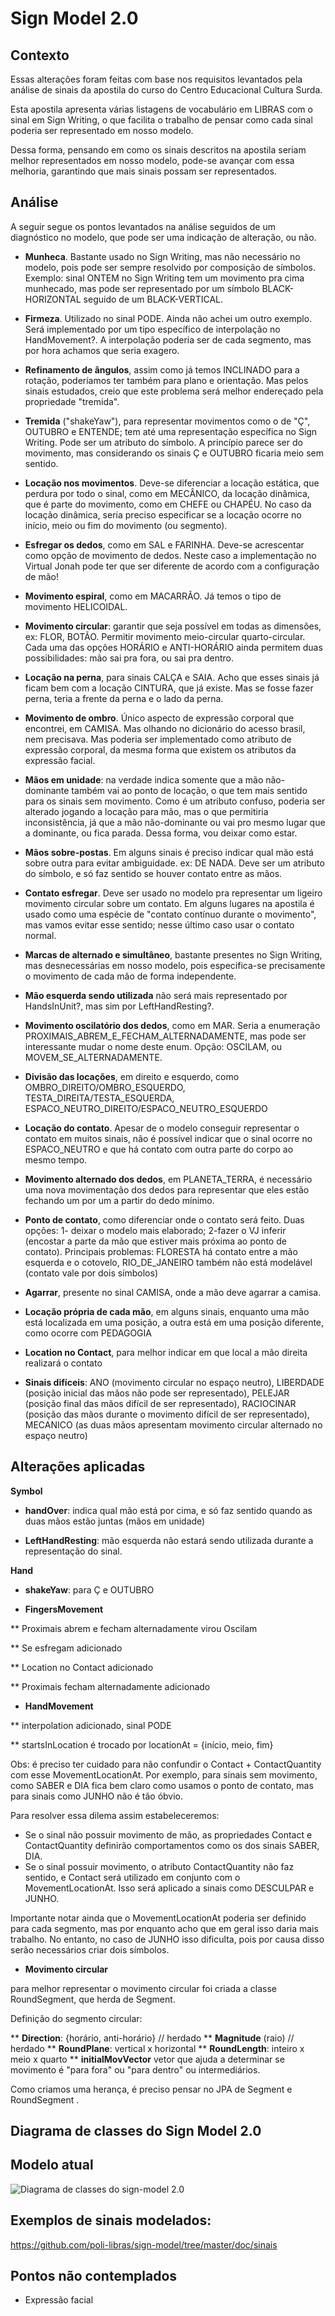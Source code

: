 Sign Model 2.0
==============

Contexto
--------

Essas alterações foram feitas com base nos requisitos levantados pela análise de sinais da apostila do curso do Centro Educacional Cultura Surda.

Esta apostila apresenta várias listagens de vocabulário em LIBRAS com o sinal em Sign Writing, o que facilita o trabalho de pensar como cada sinal poderia ser representado em nosso modelo.

Dessa forma, pensando em como os sinais descritos na apostila seriam melhor representados em nosso modelo, pode-se avançar com essa melhoria, garantindo que mais sinais possam ser representados.

Análise
--------

A seguir segue os pontos levantados na análise seguidos de um diagnóstico no modelo, que pode ser uma indicação de alteração, ou não.

* **Munheca**. Bastante usado no Sign Writing, mas não necessário no modelo, pois pode ser sempre resolvido por composição de símbolos. Exemplo: sinal ONTEM no Sign Writing tem um movimento pra cima munhecado, mas pode ser representado por um símbolo BLACK-HORIZONTAL seguido de um BLACK-VERTICAL. 

* **Firmeza**. Utilizado no sinal PODE. Ainda não achei um outro exemplo. Será implementado por um tipo específico de interpolação no HandMovement?. A interpolação poderia ser de cada segmento, mas por hora achamos que seria exagero. 

* **Refinamento de ângulos**, assim como já temos INCLINADO para a rotação, poderíamos ter também para plano e orientação. Mas pelos sinais estudados, creio que este problema será melhor endereçado pela propriedade "tremida". 

* **Tremida** ("shakeYaw"), para representar movimentos como o de "Ç", OUTUBRO e ENTENDE; tem até uma representação específica no Sign Writing. Pode ser um atributo do símbolo. A princípio parece ser do movimento, mas considerando os sinais Ç e OUTUBRO ficaria meio sem sentido. 

* **Locação nos movimentos**. Deve-se diferenciar a locação estática, que perdura por todo o sinal, como em MECÂNICO, da locação dinâmica, que é parte do movimento, como em CHEFE ou CHAPÉU. No caso da locação dinâmica, seria preciso especificar se a locação ocorre no início, meio ou fim do movimento (ou segmento). 

* **Esfregar os dedos**, como em SAL e FARINHA. Deve-se acrescentar como opção de movimento de dedos. Neste caso a implementação no Virtual Jonah pode ter que ser diferente de acordo com a configuração de mão! 

* **Movimento espiral**, como em MACARRÃO. Já temos o tipo de movimento HELICOIDAL. 

* **Movimento circular**: garantir que seja possível em todas as dimensões, ex: FLOR, BOTÃO. Permitir movimento meio-circular quarto-circular. Cada uma das opções HORÁRIO e ANTI-HORÁRIO ainda permitem duas possibilidades: mão sai pra fora, ou sai pra dentro. 

* **Locação na perna**, para sinais CALÇA e SAIA. Acho que esses sinais já ficam bem com a locação CINTURA, que já existe. Mas se fosse fazer perna, teria a frente da perna e o lado da perna. 

* **Movimento de ombro**. Único aspecto de expressão corporal que encontrei, em CAMISA. Mas olhando no dicionário do acesso brasil, nem precisava. Mas poderia ser implementado como atributo de expressão corporal, da mesma forma que existem os atributos da expressão facial. 

* **Mãos em unidade**: na verdade indica somente que a mão não-dominante também vai ao ponto de locação, o que tem mais sentido para os sinais sem movimento. Como é um atributo confuso, poderia ser alterado jogando a locação para mão, mas o que permitiria inconsistência, já que a mão não-dominante ou vai pro mesmo lugar que a dominante, ou fica parada. Dessa forma, vou deixar como estar. 

* **Mãos sobre-postas**. Em alguns sinais é preciso indicar qual mão está sobre outra para evitar ambiguidade. ex: DE NADA. Deve ser um atributo do símbolo, e só faz sentido se houver contato entre as mãos. 

* **Contato esfregar**. Deve ser usado no modelo pra representar um ligeiro movimento circular sobre um contato. Em alguns lugares na apostila é usado como uma espécie de "contato contínuo durante o movimento", mas vamos evitar esse sentido; nesse último caso usar o contato normal. 

* **Marcas de alternado e simultâneo**, bastante presentes no Sign Writing, mas desnecessárias em nosso modelo, pois especifica-se precisamente o movimento de cada mão de forma independente. 

* **Mão esquerda sendo utilizada** não será mais representado por HandsInUnit?, mas sim por LeftHandResting?. 

* **Movimento oscilatório dos dedos**, como em MAR. Seria a enumeração PROXIMAIS_ABREM_E_FECHAM_ALTERNADAMENTE, mas pode ser interessante mudar o nome deste enum. Opção: OSCILAM, ou MOVEM_SE_ALTERNADAMENTE. 

* **Divisão das locações**, em direito e esquerdo, como OMBRO_DIREITO/OMBRO_ESQUERDO, TESTA_DIREITA/TESTA_ESQUERDA, ESPACO_NEUTRO_DIREITO/ESPACO_NEUTRO_ESQUERDO 

* **Locação do contato**. Apesar de o modelo conseguir representar o contato em muitos sinais, não é possível indicar que o sinal ocorre no ESPACO_NEUTRO e que há contato com outra parte do corpo ao mesmo tempo. 

* **Movimento alternado dos dedos**, em PLANETA_TERRA, é necessário uma nova movimentação dos dedos para representar que eles estão fechando um por um a partir do dedo mínimo. 

* **Ponto de contato**, como diferenciar onde o contato será feito. Duas opções: 1- deixar o modelo mais elaborado; 2-fazer o VJ inferir (encostar a parte da mão que estiver mais próxima ao ponto de contato). Principais problemas: FLORESTA há contato entre a mão esquerda e o cotovelo, RIO_DE_JANEIRO também não está modelável (contato vale por dois símbolos) 

* **Agarrar**, presente no sinal CAMISA, onde a mão deve agarrar a camisa. 

* **Locação própria de cada mão**, em alguns sinais, enquanto uma mão está localizada em uma posição, a outra está em uma posição diferente, como ocorre com PEDAGOGIA 

* **Location no Contact**, para melhor indicar em que local a mão direita realizará o contato 

* **Sinais difíceis**: ANO (movimento circular no espaço neutro), LIBERDADE (posição inicial das mãos não pode ser representado), PELEJAR (posição final das mãos difícil de ser representado), RACIOCINAR (posição das mãos durante o movimento difícil de ser representado), MECANICO (as duas mãos apresentam movimento circular alternado no espaço neutro) 

Alterações aplicadas
--------------------

**Symbol**

* **handOver**: indica qual mão está por cima, e só faz sentido quando as duas mãos estão juntas (mãos em unidade) 

* **LeftHandResting**: mão esquerda não estará sendo utilizada durante a representação do sinal. 

**Hand**

* **shakeYaw**: para Ç e OUTUBRO 

* **FingersMovement**

** Proximais abrem e fecham alternadamente virou Oscilam 

** Se esfregam adicionado 

** Location no Contact adicionado 

** Proximais fecham alternadamente adicionado 

* **HandMovement**

** interpolation adicionado, sinal PODE 

** startsInLocation é trocado por locationAt = {início, meio, fim} 

Obs: é preciso ter cuidado para não confundir o Contact + ContactQuantity com esse MovementLocationAt. Por exemplo, para sinais sem movimento, como SABER e DIA fica bem claro como usamos o ponto de contato, mas para sinais como JUNHO não é tão óbvio.

Para resolver essa dilema assim estabeleceremos:

* Se o sinal não possuir movimento de mão, as propriedades Contact e ContactQuantity definirão comportamentos como os dos sinais SABER, DIA.
* Se o sinal possuir movimento, o atributo ContactQuantity não faz sentido, e Contact será utilizado em conjunto com o MovementLocationAt. Isso será aplicado a sinais como DESCULPAR e JUNHO. 

Importante notar ainda que o MovementLocationAt poderia ser definido para cada segmento, mas por enquanto acho que em geral isso daria mais trabalho. No entanto, no caso de JUNHO isso dificulta, pois por causa disso serão necessários criar dois símbolos.

* **Movimento circular**

para melhor representar o movimento circular foi criada a classe RoundSegment, que herda de Segment.

Definição do segmento circular:

** **Direction**: {horário, anti-horário} // herdado
** **Magnitude** (raio) // herdado
** **RoundPlane**: vertical x horizontal
** **RoundLength**: inteiro x meio x quarto
** **initialMovVector** vetor que ajuda a determinar se movimento é "para fora" ou "para dentro" ou intermediários. 

Como criamos uma herança, é preciso pensar no JPA de Segment e RoundSegment .

Diagrama de classes do Sign Model 2.0
-------------------------------------

Modelo atual
------------

![Diagrama de classes do sign-model 2.0](https://raw.github.com/poli-libras/sign-model/master/doc/model2.png)

Exemplos de sinais modelados:
-----------------------------

https://github.com/poli-libras/sign-model/tree/master/doc/sinais

Pontos não contemplados
-----------------------

* Expressão facial 


